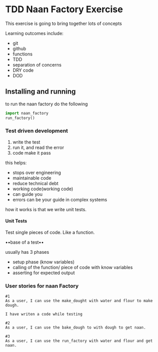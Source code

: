 # TDD Naan Factory Exercise

This exercise is going to bring together lots of concepts

Learning outcomes include:
- git
- github
- functions
- TDD
- separation of concerns
- DRY code
- DOD


## Installing and running
to run the naan factory do the following

```python
import naan_factory
run_factory()
```



### Test driven development

1. write the test
2. run it, and read the error
3. code make it pass

this helps:
- stops over engineering
- maintainable code
- reduce technical debt
- working code(working code)
- can guide you
- errors can be your guide in complex systems

how it works is that we write unit tests.


#### Unit Tests

Test single pieces of code. Like a function.

••base of a test••

usually has 3 phases
- setup phase (know variables)
- calling of the function/ piece of code with know variables
- asserting for expected output


### User stories for naan Factory

```
#1
As a user, I can use the make_dought with water and flour to make dough.

I have writen a code while testing 

#2
As a user, I can use the bake_dough to with dough to get naan.

#3
As a user, I can use the run_factory with water and flour and get naan.

```